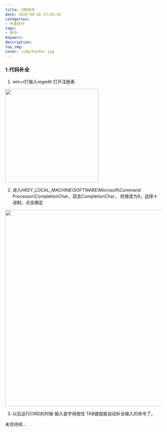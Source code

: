 ```yaml
---
title: CMD命令
date: 2019-09-20 23:45:45
categories:
- 开发技巧
tags:
- 命令
keywors: 
description: 
top_img: 
cover: /img/hacker.jpg
---
```

### 1.代码补全
1. win+r打输入regedit 打开注册表
<img src="https://img2018.cnblogs.com/blog/1351916/201907/1351916-20190730230515541-1255840934.png" heigh="200" width="300">

2. 进入HKEY_LOCAL_MACHINE\SOFTWARE\Microsoft\Command Processor\CompletionChar，双击CompletionChar， 将值改为9，选择十进制，点击确定
<img src="https://img2018.cnblogs.com/blog/1351916/201907/1351916-20190730232124698-280245012.png" heigh="490" width="630">

3. 以后运行CMD的时候 输入首字母按住 TAB键就能自动补全输入的命令了。

未完待续...